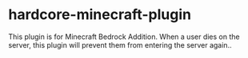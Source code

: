 # hardcore-minecraft-plugin
This plugin is for Minecraft Bedrock Addition. When a user dies on the server, this plugin will prevent them from entering the server again..
